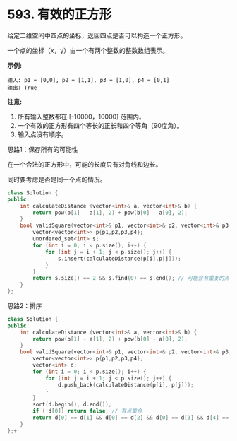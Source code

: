 # 593. 有效的正方形

给定二维空间中四点的坐标，返回四点是否可以构造一个正方形。

一个点的坐标（x，y）由一个有两个整数的整数数组表示。

**示例:**

```
输入: p1 = [0,0], p2 = [1,1], p3 = [1,0], p4 = [0,1]
输出: True
```

**注意:**

1. 所有输入整数都在 \[-10000，10000] 范围内。
2. 一个有效的正方形有四个等长的正长和四个等角（90度角）。
3. 输入点没有顺序。

思路1：保存所有的可能性

在一个合法的正方形中，可能的长度只有对角线和边长。

同时要考虑是否是同一个点的情况。

```cpp
class Solution {
public:
    int calculateDistance (vector<int>& a, vector<int>& b) {
        return pow(b[1] - a[1], 2) + pow(b[0] - a[0], 2);
    }
    bool validSquare(vector<int>& p1, vector<int>& p2, vector<int>& p3, vector<int>& p4) {
        vector<vector<int>> p{p1,p2,p3,p4};
        unordered_set<int> s;
        for (int i = 0; i < p.size(); i++) {
            for (int j = i + 1; j < p.size(); j++) {
                s.insert(calculateDistance(p[i],p[j]));
            }
        }
        return s.size() == 2 && s.find(0) == s.end(); // 可能会有重复的点所以要做这个判重
    }
};
```

思路2：排序

```cpp
class Solution {
public:
    int calculateDistance (vector<int>& a, vector<int>& b) {
        return pow(b[1] - a[1], 2) + pow(b[0] - a[0], 2);
    }
    bool validSquare(vector<int>& p1, vector<int>& p2, vector<int>& p3, vector<int>& p4) {
        vector<vector<int>> p{p1,p2,p3,p4};
        vector<int> d;
        for (int i = 0; i < p.size(); i++) {
            for (int j = i + 1; j < p.size(); j++) {
                d.push_back(calculateDistance(p[i], p[j]));
            }
        }
        sort(d.begin(), d.end());
        if (!d[0]) return false; // 有点重合
        return d[0] == d[1] && d[0] == d[2] && d[0] == d[3] && d[4] == d[5];
    }
};+
```
